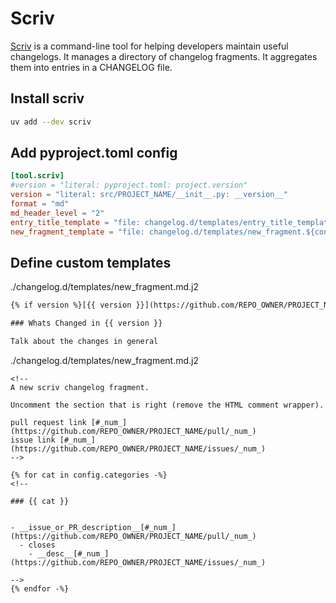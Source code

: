 # Scriv

[Scriv](https://github.com/nedbat/scriv) is a command-line tool for helping developers maintain useful changelogs. It manages a directory of changelog fragments. It aggregates them into entries in a CHANGELOG file.


## Install scriv
```bash
uv add --dev scriv
```

## Add pyproject.toml config

```toml
[tool.scriv]
#version = "literal: pyproject.toml: project.version"
version = "literal: src/PROJECT_NAME/__init__.py: __version__"
format = "md"
md_header_level = "2"
entry_title_template = "file: changelog.d/templates/entry_title_template.md.j2"
new_fragment_template = "file: changelog.d/templates/new_fragment.${config:format}.j2"
```


## Define custom templates

./changelog.d/templates/new_fragment.md.j2
```html
{% if version %}[{{ version }}](https://github.com/REPO_OWNER/PROJECT_NAME/compare/_previous_version_tag_...{{ version }}) — {% endif %} {{ date.strftime('%Y-%m-%d') }}

### Whats Changed in {{ version }}

Talk about the changes in general
```


./changelog.d/templates/new_fragment.md.j2
```jinja2
<!--
A new scriv changelog fragment.

Uncomment the section that is right (remove the HTML comment wrapper).

pull request link [#_num_](https://github.com/REPO_OWNER/PROJECT_NAME/pull/_num_)
issue link [#_num_](https://github.com/REPO_OWNER/PROJECT_NAME/issues/_num_)
-->

{% for cat in config.categories -%}
<!--

### {{ cat }}


- __issue_or_PR_description__[#_num_](https://github.com/REPO_OWNER/PROJECT_NAME/pull/_num_)
  - closes
    - __desc__[#_num_](https://github.com/REPO_OWNER/PROJECT_NAME/issues/_num_)

-->
{% endfor -%}
```